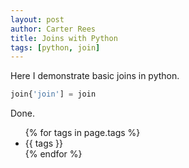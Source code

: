 ```yaml
---
layout: post
author: Carter Rees
title: Joins with Python
tags: [python, join]
---
```


Here I demonstrate basic joins in python.

```python
join{'join'] = join
```

Done.

<ul>
  {% for tags in page.tags %}
    <li>{{ tags }}</li>
  {% endfor %}
</ul>